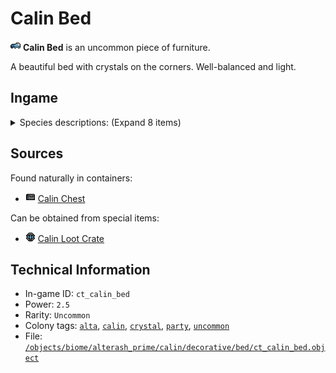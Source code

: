 # Calin Bed

<img src="https://raw.githubusercontent.com/Ceterai/Enternia/main/objects/biome/alterash_prime/calin/decorative/bed/icon.png" alt="Calin Bed icon" loading="lazy" height=16px width="auto" /> **Calin Bed** is an uncommon piece of furniture.

A beautiful bed with crystals on the corners. Well-balanced and light.

## Ingame

<details><summary>Species descriptions: (Expand 8 items)</summary>

- Alta: Although not as rich on energy, calin crystals look nice and are often used as lounge and party decor.
- Apex: A pretty charming bed.
- Avian: An elegant bed in a business style.
- Floran: Floran can get a ressst here.
- Glitch: Satisfied. This is what I call a stylish bed.
- Human: An awesome bed. Bet I could get a good sleep here.
- Hylotl: A really glorious bed.
- Novakid: Wow, this bed is really ravishin'!

</details>

## Sources

Found naturally in containers:

- <img src="https://raw.githubusercontent.com/Ceterai/Enternia/main/objects/biome/alterash_prime/calin/decorative/chest/icon.png" alt="Calin Chest icon" loading="lazy" height=16px width="auto" /> [Calin Chest](https://ceterai.github.io/MyEnternia/Wiki/CalinChest)

Can be obtained from special items:

- <img src="https://raw.githubusercontent.com/Ceterai/Enternia/main/items/active/alta/loot/biome/ct_calin_loot.png" alt="Calin Loot Crate icon" loading="lazy" height=16px width="auto" /> [Calin Loot Crate](https://ceterai.github.io/MyEnternia/Wiki/CalinLootCrate)

## Technical Information

- In-game ID: `ct_calin_bed`
- Power: `2.5`
- Rarity: `Uncommon`
- Colony tags: [`alta`](https://ceterai.github.io/MyEnternia/Wiki/Tags/Alta), [`calin`](https://ceterai.github.io/MyEnternia/Wiki/Tags/Calin), [`crystal`](https://ceterai.github.io/MyEnternia/Wiki/Tags/Crystal), [`party`](https://ceterai.github.io/MyEnternia/Wiki/Tags/Party), [`uncommon`](https://ceterai.github.io/MyEnternia/Wiki/Tags/Uncommon)
- File: [`/objects/biome/alterash_prime/calin/decorative/bed/ct_calin_bed.object`](https://github.com/Ceterai/Enternia/blob/main/objects/biome/alterash_prime/calin/decorative/bed/ct_calin_bed.object)
